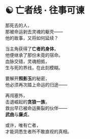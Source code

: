 # ☯️ 亡者线 · 往事可谏

那死去的人，  
那被命运剥去灵魂的躯壳——  
他的故事，又将如何延续？

当主角获得了**亡者的身体**，  
他便继承了那份未竟的宿命。  
血脉交错，灵魂相抵，  
生与死的界线，在此刻模糊。

要解开**照影玉**的秘密，  
他必须再次踏上命运的归途——  

再闯塞外，  
击退崛起的**贪狼一族**，  
救出早已被命运撕裂的伙伴——  
**武曲**与**廉贞**。

或许，唯有亡者，  
才能洞悉生者所不敢直视的真相。
